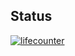 ## Status

[![lifecounter](https://catalog.flipperzero.one/application/lifecounter/widget)](https://catalog.flipperzero.one/application/lifecounter/page)